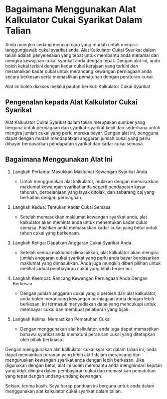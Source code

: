 Bagaimana Menggunakan Alat Kalkulator Cukai Syarikat Dalam Talian
=================================================================

Anda mungkin sedang mencari cara yang mudah untuk mengira tanggungjawab cukai syarikat anda. Alat Kalkulator Cukai Syarikat dalam talian adalah penyelesaian yang tepat untuk membantu anda meramal dan mengira kewajipan cukai syarikat anda dengan tepat. Dengan alat ini, anda boleh kekal terkini dengan kadar cukai kerajaan yang terkini dan meramalkan kadar cukai untuk merancang kewangan perniagaan anda secara berkesan serta memastikan pematuhan dengan peraturan cukai.

Alat ini boleh diakses melalui pautan berikut: Kalkulator Cukai Syarikat

Pengenalan kepada Alat Kalkulator Cukai Syarikat
------------------------------------------------

Alat Kalkulator Cukai Syarikat dalam talian merupakan sumber yang berguna untuk perniagaan dan syarikat-syarikat kecil dan sederhana untuk mengira jumlah cukai yang perlu mereka bayar. Dengan alat ini, pengguna dapat dengan mudah mendapatkan anggaran jumlah cukai yang perlu dibayar berdasarkan pendapatan syarikat dan kadar cukai semasa.

Bagaimana Menggunakan Alat Ini
------------------------------

1. Langkah Pertama: Masukkan Maklumat Kewangan Syarikat Anda
    
    
    - Untuk menggunakan alat kalkulator, mulakan dengan memasukkan maklumat kewangan syarikat anda seperti pendapatan kasar tahunan, perbelanjaan yang layak ditolak, dan sebarang caj yang berkaitan dengan perniagaan.
2. Langkah Kedua: Tentukan Kadar Cukai Semasa
    
    
    - Setelah memasukkan maklumat kewangan syarikat anda, alat kalkulator akan meminta anda untuk menentukan kadar cukai semasa. Pastikan anda memasukkan kadar cukai yang betul untuk tahun cukai yang berkenaan.
3. Langkah Ketiga: Dapatkan Anggaran Cukai Syarikat Anda
    
    
    - Setelah semua maklumat dimasukkan, alat kalkulator akan mengira jumlah anggaran cukai syarikat yang perlu anda bayar berdasarkan maklumat yang dimasukkan. Anda juga mungkin diberi pilihan untuk melihat jadual pembayaran cukai yang lebih terperinci.
4. Langkah Keempat: Rancang Kewangan Perniagaan Anda Dengan Berkesan
    
    
    - Dengan jumlah anggaran cukai yang diperoleh dari alat kalkulator, anda boleh merancang kewangan perniagaan anda dengan lebih berkesan. Ini termasuk menyediakan dana yang mencukupi untuk membayar cukai dan membuat pelaburan yang bijak.
5. Langkah Kelima: Memastikan Pematuhan Cukai
    
    
    - Dengan menggunakan alat kalkulator, anda juga dapat memastikan bahawa syarikat anda mematuhi peraturan cukai yang ditetapkan oleh pihak berkuasa.

Dengan menggunakan alat kalkulator cukai syarikat dalam talian ini, anda dapat memainkan peranan yang lebih aktif dalam merancang dan menguruskan kewangan syarikat anda dengan lebih berkesan. Jika digunakan dengan betul, alat ini boleh membantu anda menghindari kejutan yang tidak diingini dalam pembayaran cukai dan memastikan pematuhan yang tepat dengan undang-undang kewangan.

Sekian, terima kasih. Saya harap panduan ini berguna untuk anda dalam menggunakan alat kalkulator cukai syarikat dalam talian.